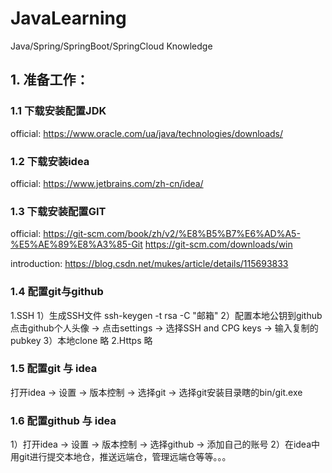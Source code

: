 # JavaLearning
Java/Spring/SpringBoot/SpringCloud Knowledge
## 1. 准备工作：
### 1.1 下载安装配置JDK
official:
https://www.oracle.com/ua/java/technologies/downloads/

### 1.2 下载安装idea
official:
https://www.jetbrains.com/zh-cn/idea/

### 1.3 下载安装配置GIT
official:
https://git-scm.com/book/zh/v2/%E8%B5%B7%E6%AD%A5-%E5%AE%89%E8%A3%85-Git
https://git-scm.com/downloads/win

introduction:
https://blog.csdn.net/mukes/article/details/115693833

### 1.4 配置git与github
1.SSH
1）生成SSH文件
ssh-keygen -t rsa -C "邮箱"
2）配置本地公钥到github
点击github个人头像    ->  点击settings  ->  选择SSH and CPG keys  ->  输入复制的pubkey
3）本地clone
略
2.Https
略

### 1.5 配置git 与 idea
打开idea  ->  设置  ->  版本控制    ->  选择git   ->  选择git安装目录瞎的bin/git.exe

### 1.6 配置github 与 idea
1）打开idea  ->  设置  ->  版本控制    ->  选择github   ->  添加自己的账号
2）在idea中用git进行提交本地仓，推送远端仓，管理远端仓等等。。。